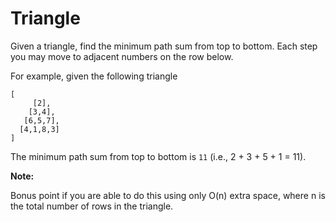 # Triangle

Given a triangle, find the minimum path sum from top to bottom. Each step you may move to adjacent numbers on the row below.

For example, given the following triangle

```pseudo
[
     [2],
    [3,4],
   [6,5,7],
  [4,1,8,3]
]
```

The minimum path sum from top to bottom is `11` (i.e., 2 + 3 + 5 + 1 = 11).

__Note:__

Bonus point if you are able to do this using only O(n) extra space, where n is the total number of rows in the triangle.
